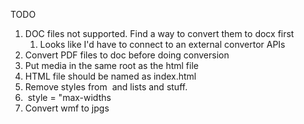 TODO

1.  DOC files not supported. Find a way to convert them to docx first
    1.  Looks like I'd have to connect to an external convertor APIs
2.  Convert PDF files to doc before doing conversion
3.  Put media in the same root as the html file
4.  HTML file should be named as index.html
5.  Remove styles from <img> and lists and stuff.
6.  <img> style = "max-widths
7.  Convert wmf to jpgs
